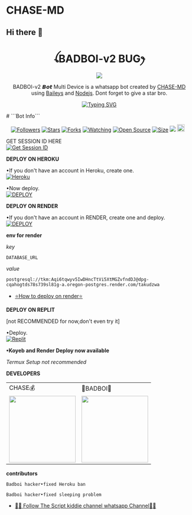# CHASE-MD
   ## Hi there 👋

<h1 align="center">ꪶBADBOI-v2 BUGꫂ<br></h1>
<p align="center">
<img src="https://telegra.ph/file/002a9b9083252137d3dd6.mp4" />
</p>

<p align="center">
BADBOI-v2 𝘽𝙤𝙩 Multi Device is a whatsapp bot created by <a href="https://github.com/BADBOI-v1" target="_blank">CHASE-MD</a> using <a href="https://github.com/adiwajshing/Baileys" target="_blank">Baileys</a> and <a href="https://github.com/nodejs" target="_blank">Nodejs</a>. Dont forget to give a star bro.
</p>
<p align="center">
  <a href="https://git.io/typing-svg"><img src="https://readme-typing-svg.demolab.com?font=EB+Garamond&weight=800&size=28&duration=4000&pause=1000&random=false&width=435&lines=+_____CHASE+MD_____;WHATSAPP+CRASH+x+BUG+BOT;DEVELOPED+BY+BAD+BOI;REALESE+DATE+14%2F7%2F2024." alt="Typing SVG" /></a>
</p>
# ```Bot Info```
<p align="center">
<a href="https://github.com/BADBOI-v1/followers"><img title="Followers" src="https://img.shields.io/github/followers/BADBOI-v1?color=red&style=flat-square"></a>
<a href="https://github.com/BADBOI-v1/CHASE-MDstargazers/"><img title="Stars" src="https://img.shields.io/github/stars/BADBOI-v1/CHASE-MD?color=blue&style=flat-square"></a>
<a href="https://github.com/BADBOI-v1/CHASE-MD/network/members"><img title="Forks" src="https://img.shields.io/github/forks/BADBOI-v1/CHASE-MD?color=red&style=flat-square"></a>
<a href="https://github.com/BADBOI-v1/CHASE-MD/watchers"><img title="Watching" src="https://img.shields.io/github/watchers/BADBOI-v1/CHASE-MD?label=Watchers&color=blue&style=flat-square"></a>
<a href="https://github.com/BADBOI-v1/CHASE-MD"><img title="Open Source" src="https://img.shields.io/badge/Author-BADBOI%20Bot%20Inc.-red?v=103"></a>
<a href="https://github.com/BADBOI-v1/CHASE-MD/"><img title="Size" src="https://img.shields.io/github/repo-size/BADBOI-v1/CHASE-MD?style=flat-square&color=green"></a>
<a href="https://hits.seeyoufarm.com"><img src="https://hits.seeyoufarm.com/api/count/incr/badge.svg?url=https%3A%2F%2Fgithub.com%2BADBOI-v1%2FBLACK BADBOI-v1BUG&count_bg=%2379C83D&title_bg=%23555555&icon=probot.svg&icon_color=%2300FF6D&title=hits&edge_flat=false"/></a>
<a href="https://github.com/BADBOI-v1/CHASE-MD/graphs/commit-activity"><img height="20" src="https://img.shields.io/badge/Maintained%3F-yes-green.svg"></a>&nbsp;&nbsp;


 GET SESSION ID HERE
 <br>
 <a href='https://tkmsession-929e14d27646.herokuapp.com/' target="_blank"><img alt='Get Session ID' src='https://img.shields.io/badge/Get session id-blue?style=for-the-badge&logo=opencv&logoColor=white'/></a> 

**DEPLOY ON HEROKU**

•If you don't have an account in Heroku, create one.
   <br>
    <a href='https://signup.heroku.com/' target="_blank"><img alt='Heroku' src='https://img.shields.io/badge/-Create-purple?style=for-the-badge&logo=heroku&logoColor=white'/></a>

•Now deploy.
    <br>
    <a href='https://dashboard.heroku.com/new?template=https://github.com/BADBOI-v1/CHASE-MD' target="_blank"><img alt='DEPLOY' src='https://img.shields.io/badge/-DEPLOY-purple?style=for-the-badge&logo=heroku&logoColor=white'/></a>

**DEPLOY ON RENDER**

•If you don't have an account in RENDER, create one and deploy.
    <br>
    <a href='https://dashboard.render.com/select-repo?type=web' target="_blank"><img alt='DEPLOY' src='https://img.shields.io/badge/-DEPLOY-black?style=for-the-badge&logo=render&logoColor=white'/></a>

**env for render**

_key_

```
DATABASE_URL
```
_value_

```
postgresql://tkm:Aqi6tqwyv5IwDHncTtVi5XtMGZvfndDJ@dpg-cqahogtds78s739sl81g-a.oregon-postgres.render.com/takudzwa
```
* [⭐️How to deploy on render⭐️](https://youtu.be/FiRpFMZZrMU?si=tyLUSRBqLt4wyfK-)


**DEPLOY ON REPLIT**

[not RECOMMENDED for now,don't even try it]

•Deploy.
    <br>
    <a href='https://replit.com/github.com/BADBOI-v1/CHASE-MD' target="_blank"><img alt='Replit' src='https://img.shields.io/badge/-Deploy-red?style=for-the-badge&logo=replit&logoColor=white'/></a>

**•Koyeb and Render Deploy now available**

_Termux Setup not recommended_

**DEVELOPERS**

<table>
  <tr>
    <td>CHASE💰</td>
    <td>🤴BADBOI👑</td>
  </tr>
  <tr>
    <td><a href="https://github.com/Chasenitro001"><img src="https://avatars.githubusercontent.com/u/142972494?v=4" width="180"</td>
    <td><a href="https://github.com/BADBOI-v1"><img src="https://telegra.ph/file/2fc766ab7467ded0fac9c.png" width="180"</td>
  </tr>
</table>

**contributors**

```
Badboi hacker•fixed Heroku ban
```
```
Badboi hacker•fixed sleeping problem
```

* [🧑‍💻 Follow The Script kiddie channel  whatsapp Channel🧑‍💻](https://whatsapp.com/channel/0029VadCyFZGufJ2YW4bG42x)


